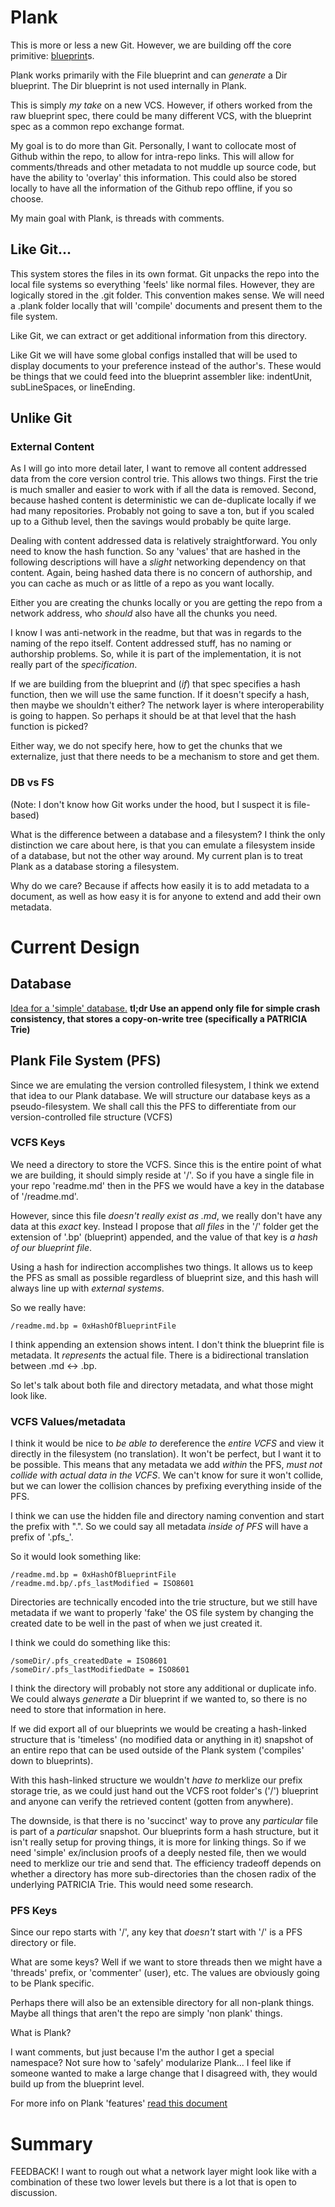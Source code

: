 # Plank
This is more or less a new Git. However, we are building off the core primitive: [blueprint](../blueprints/blueprints.md)s. 

Plank works primarily with the File blueprint and can *generate* a Dir blueprint. The Dir blueprint is not used internally in Plank. 

This is simply *my take* on a new VCS. However, if others worked from the raw blueprint spec, there could be many different VCS, with the blueprint spec as a common repo exchange format. 

My goal is to do more than Git. Personally, I want to collocate most of Github within the repo, to allow for intra-repo links. This will allow for comments/threads and other metadata to not muddle up source code, but have the ability to 'overlay' this information. This could also be stored locally to have all the information of the Github repo offline, if you so choose. 

My main goal with Plank, is threads with comments.

## Like Git...
This system stores the files in its own format. Git unpacks the repo into the local file systems so everything 'feels' like normal files. However, they are logically stored in the .git folder. This convention makes sense. We will need a .plank folder locally that will 'compile' documents and present them to the file system.

Like Git, we can extract or get additional information from this directory.

Like Git we will have some global configs installed that will be used to display documents to your preference instead of the author's. These would be things that we could feed into the blueprint assembler like: indentUnit, subLineSpaces, or lineEnding.

## Unlike Git
### External Content
As I will go into more detail later, I want to remove all content addressed data from the core version control trie. This allows two things. First the trie is much smaller and easier to work with if all the data is removed. Second, because hashed content is deterministic we can de-duplicate locally if we had many repositories. Probably not going to save a ton, but if you scaled up to a Github level, then the savings would probably be quite large. 

Dealing with content addressed data is relatively straightforward. You only need to know the hash function. So any 'values' that are hashed in the following descriptions will have a *slight* networking dependency on that content. Again, being hashed data there is no concern of authorship, and you can cache as much or as little of a repo as you want locally. 

Either you are creating the chunks locally or you are getting the repo from a network address, who *should* also have all the chunks you need. 

I know I was anti-network in the readme, but that was in regards to the naming of the repo itself. Content addressed stuff, has no naming or authorship problems. So, while it is part of the implementation, it is not really part of the *specification*. 

If we are building from the blueprint and (*if*) that spec specifies a hash function, then we will use the same function. If it doesn't specify a hash, then maybe we shouldn't either? The network layer is where interoperability is going to happen. So perhaps it should be at that level that the hash function is picked?

Either way, we do not specify here, how to get the chunks that we externalize, just that there needs to be a mechanism to store and get them.
### DB vs FS
(Note: I don't know how Git works under the hood, but I suspect it is file-based)

What is the difference between a database and a filesystem? I think the only distinction we care about here, is that you can emulate a filesystem inside of a database, but not the other way around. My current plan is to treat Plank as a database storing a filesystem.

Why do we care? Because if affects how easily it is to add metadata to a document, as well as how easy it is for anyone to extend and add their own metadata.

# Current Design
## Database
[Idea for a 'simple' database.](./db.md) **tl;dr Use an append only file for simple crash consistency, that stores a copy-on-write tree (specifically a PATRICIA Trie)**

## Plank File System (PFS)
Since we are emulating the version controlled filesystem, I think we extend that idea to our Plank database. We will structure our database keys as a pseudo-filesystem. We shall call this the PFS to differentiate from our version-controlled file structure (VCFS)
### VCFS Keys
We need a directory to store the VCFS. Since this is the entire point of what we are building, it should simply reside at '/'. So if you have a single file in your repo 'readme.md' then in the PFS we would have a key in the database of '/readme.md'. 

However, since this file *doesn't really exist as .md*, we really don't have any data at this *exact* key. Instead I propose that *all files* in the '/' folder get the extension of '.bp' (blueprint) appended, and the value of that key is *a hash of our blueprint file*.

Using a hash for indirection accomplishes two things. It allows us to keep the PFS as small as possible regardless of blueprint size, and this hash will always line up with *external systems*.

So we really have:
```
/readme.md.bp = 0xHashOfBlueprintFile
```
I think appending an extension shows intent. I don't think the blueprint file is metadata. It *represents* the actual file. There is a bidirectional translation between .md <-> .bp.

So let's talk about both file and directory metadata, and what those might look like.

### VCFS Values/metadata
I think it would be nice to *be able to* dereference the *entire VCFS* and view it directly in the filesystem (no translation). It won't be perfect, but I want it to be possible. This means that any metadata we add *within* the PFS, *must not collide with actual data in the VCFS*. We can't know for sure it won't collide, but we can lower the collision chances by prefixing everything inside of the PFS.

I think we can use the hidden file and directory naming convention and start the prefix with ".". So we could say all metadata *inside of PFS* will have a prefix of '.pfs_'.

So it would look something like:
```
/readme.md.bp = 0xHashOfBlueprintFile
/readme.md.bp/.pfs_lastModified = ISO8601
```
Directories are technically encoded into the trie structure, but we still have metadata if we want to properly 'fake' the OS file system by changing the created date to be well in the past of when we just created it.

I think we could do something like this:
```
/someDir/.pfs_createdDate = ISO8601
/someDir/.pfs_lastModifiedDate = ISO8601
```
I think the directory will probably not store any additional or duplicate info. We could always *generate* a Dir blueprint if we wanted to, so there is no need to store that information in here.

If we did export all of our blueprints we would be creating a hash-linked structure that is 'timeless' (no modified data or anything in it) snapshot of an entire repo that can be used outside of the Plank system ('compiles' down to blueprints). 

With this hash-linked structure we wouldn't *have to* merklize our prefix storage trie, as we could just hand out the VCFS root folder's ('/') blueprint and anyone can verify the retrieved content (gotten from anywhere).

The downside, is that there is no 'succinct' way to prove any *particular* file is part of a *particular* snapshot. Our blueprints form a hash structure, but it isn't really setup for proving things, it is more for linking things. So if we need 'simple' ex/inclusion proofs of a deeply nested file, then we would need to merklize our trie and send that. The efficiency tradeoff depends on whether a directory has more sub-directories than the chosen radix of the underlying PATRICIA Trie. This would need some research.

### PFS Keys
Since our repo starts with '/', any key that *doesn't* start with '/' is a PFS directory or file.

What are some keys? Well if we want to store threads then we might have a 'threads' prefix, or 'commenter' (user), etc. The values are obviously going to be Plank specific. 

Perhaps there will also be an extensible directory for all non-plank things. Maybe all things that aren't the repo are simply 'non plank' things. 

What is Plank? 

I want comments, but just because I'm the author I get a special namespace? Not sure how to 'safely' modularize Plank... I feel like if someone wanted to make a large change that I disagreed with, they would build up from the blueprint level.

For more info on Plank 'features' [read this document](./uri_usages.md)

# Summary
FEEDBACK! I want to rough out what a network layer might look like with a combination of these two lower levels but there is a lot that is open to discussion.